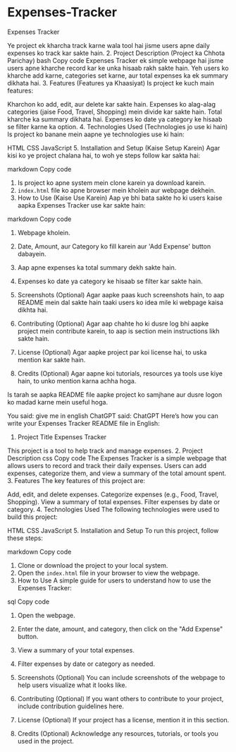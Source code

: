 # Expenses-Tracker
Expenses Tracker

Ye project ek kharcha track karne wala tool hai jisme users apne daily expenses ko track kar sakte hain.
2. Project Description (Project ka Chhota Parichay)
bash
Copy code
Expenses Tracker ek simple webpage hai jisme users apne kharche record kar ke unka hisaab rakh sakte hain. Yeh users ko kharche add karne, categories set karne, aur total expenses ka ek summary dikhata hai.
3. Features (Features ya Khaasiyat)
Is project ke kuch main features:

Kharchon ko add, edit, aur delete kar sakte hain.
Expenses ko alag-alag categories (jaise Food, Travel, Shopping) mein divide kar sakte hain.
Total kharche ka summary dikhata hai.
Expenses ko date ya category ke hisaab se filter karne ka option.
4. Technologies Used (Technologies jo use ki hain)
Is project ko banane mein aapne ye technologies use ki hain:

HTML
CSS
JavaScript
5. Installation and Setup (Kaise Setup Karein)
Agar kisi ko ye project chalana hai, to woh ye steps follow kar sakta hai:

markdown
Copy code
1. Is project ko apne system mein clone karein ya download karein.
2. `index.html` file ko apne browser mein kholein aur webpage dekhein.
6. How to Use (Kaise Use Karein)
Aap ye bhi bata sakte ho ki users kaise aapka Expenses Tracker use kar sakte hain:

markdown
Copy code
1. Webpage kholein.
2. Date, Amount, aur Category ko fill karein aur 'Add Expense' button dabayein.
3. Aap apne expenses ka total summary dekh sakte hain.
4. Expenses ko date ya category ke hisaab se filter kar sakte hain.
7. Screenshots (Optional)
Agar aapke paas kuch screenshots hain, to aap README mein dal sakte hain taaki users ko idea mile ki webpage kaisa dikhta hai.

8. Contributing (Optional)
Agar aap chahte ho ki dusre log bhi aapke project mein contribute karein, to aap is section mein instructions likh sakte hain.

9. License (Optional)
Agar aapke project par koi license hai, to uska mention kar sakte hain.

10. Credits (Optional)
Agar aapne koi tutorials, resources ya tools use kiye hain, to unko mention karna achha hoga.

Is tarah se aapka README file aapke project ko samjhane aur dusre logon ko madad karne mein useful hoga.





You said:
give me in english
ChatGPT said:
ChatGPT
Here’s how you can write your Expenses Tracker README file in English:

1. Project Title
Expenses Tracker

This project is a tool to help track and manage expenses.
2. Project Description
css
Copy code
The Expenses Tracker is a simple webpage that allows users to record and track their daily expenses. Users can add expenses, categorize them, and view a summary of the total amount spent.
3. Features
The key features of this project are:

Add, edit, and delete expenses.
Categorize expenses (e.g., Food, Travel, Shopping).
View a summary of total expenses.
Filter expenses by date or category.
4. Technologies Used
The following technologies were used to build this project:

HTML
CSS
JavaScript
5. Installation and Setup
To run this project, follow these steps:

markdown
Copy code
1. Clone or download the project to your local system.
2. Open the `index.html` file in your browser to view the webpage.
6. How to Use
A simple guide for users to understand how to use the Expenses Tracker:

sql
Copy code
1. Open the webpage.
2. Enter the date, amount, and category, then click on the "Add Expense" button.
3. View a summary of your total expenses.
4. Filter expenses by date or category as needed.
7. Screenshots (Optional)
You can include screenshots of the webpage to help users visualize what it looks like.

8. Contributing (Optional)
If you want others to contribute to your project, include contribution guidelines here.

9. License (Optional)
If your project has a license, mention it in this section.

10. Credits (Optional)
Acknowledge any resources, tutorials, or tools you used in the project.

